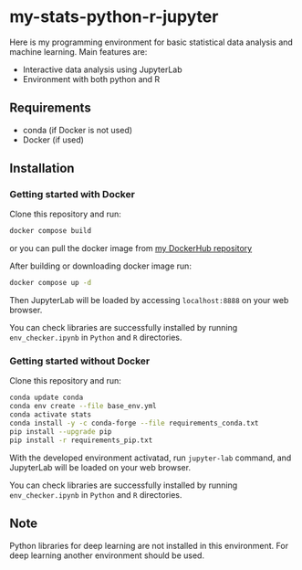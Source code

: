 # my-stats-python-r-jupyter

Here is my programming environment for basic statistical data analysis and machine learning.
Main features are:
* Interactive data analysis using JupyterLab
* Environment with both python and R


## Requirements

* conda (if Docker is not used)
* Docker (if used)


## Installation

### Getting started with Docker

Clone this repository and run:

```bash
docker compose build
```

or you can pull the docker image from [my DockerHub repository](https://hub.docker.com/repository/docker/takyam15/my-stats-python-r-jupyter)

After building or downloading docker image run:

```bash
docker compose up -d
```

Then JupyterLab will be loaded by accessing `localhost:8888` on your web browser.

You can check libraries are successfully installed by running `env_checker.ipynb` in `Python` and `R` directories.


### Getting started without Docker

Clone this repository and run:

```bash
conda update conda
conda env create --file base_env.yml
conda activate stats
conda install -y -c conda-forge --file requirements_conda.txt
pip install --upgrade pip
pip install -r requirements_pip.txt
```

With the developed environment activatad, run `jupyter-lab` command, and JupyterLab will be loaded on your web browser.

You can check libraries are successfully installed by running `env_checker.ipynb` in `Python` and `R` directories.


## Note

Python libraries for deep learning are not installed in this environment.
For deep learning another environment should be used.
